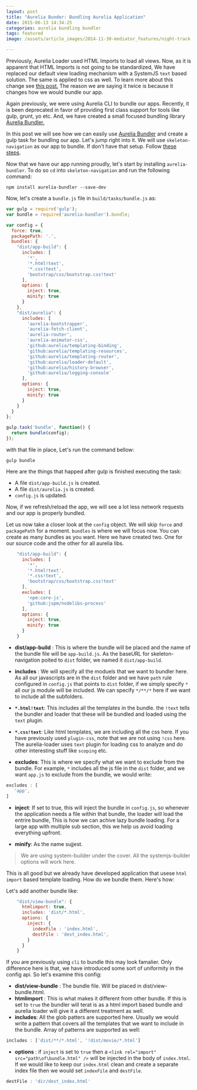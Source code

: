 ```yaml
---
layout: post
title: "Aurelia Bunder: Bundling Aurelia Application"
date: 2015-06-13 14:34:25
categories: aurelia bundling bundler
tags: featured
image: /assets/article_images/2014-11-30-mediator_features/night-track.JPG

---
```


Previously, Aurelia Loader used HTML Imports to load all  views. Now, as it is apparent that HTML Imports is not going to be standardized, We have replaced our default view loading mechanism with a SystemJS `text` based solution. The same is applied to css as well. To learn more about this change see [this post.](http://blog.durandal.io/2015/09/05/aurelia-early-september-release-notes/)  The reason we are saying it twice is because it changes how we would bundle our app.

Again previously, we were using Aurelia CLI to bundle our apps. Recently, it is been deprecated in favor of providing first class support for tools like gulp, grunt, yo etc. And, we have created a small focused bundling library [Aurelia Bundler.](http://github.com/aurelia/bundler)


In this post we will see how we can easily use [Aurelia Bundler](http://github.com/aurelia/bundler) and create a gulp task for bundling our app. Let's jump right into it. We will use `skeleton-navigation` as our app to bundle. If don't have that setup. Follow [these steps](https://github.com/aurelia/skeleton-navigation#running-the-app).

Now that we have our app running proudly, let's start by installing `aurelia-bundler`. To do so `cd` into `skeleton-navigation` and run the following command:

```shell
npm install aurelia-bundler --save-dev
```

Now, let's create a `bundle.js` file in `build/tasks/bundle.js` as:

```javascript
var gulp = require('gulp');
var bundle = require('aurelia-bundler').bundle;

var config = {
  force: true,
  packagePath: '.',
  bundles: {
    "dist/app-build": {
      includes: [
        '*',
        '*.html!text',
        '*.css!text',
        'bootstrap/css/bootstrap.css!text'
      ],
      options: {
        inject: true,
        minify: true
      }
    },
    "dist/aurelia": {
      includes: [
        'aurelia-bootstrapper',
        'aurelia-fetch-client',
        'aurelia-router',
        'aurelia-animator-css',
        'github:aurelia/templating-binding',
        'github:aurelia/templating-resources',
        'github:aurelia/templating-router',
        'github:aurelia/loader-default',
        'github:aurelia/history-browser',
        'github:aurelia/logging-console'
      ],
      options: {
        inject: true,
        minify: true
      }
    }
  }
};

gulp.task('bundle', function() {
  return bundle(config);
});
```

with that file in place, Let's run the command bellow:

```shell
gulp bundle
```

Here are the things that happed after gulp is finished executing the task:

- A file `dist/app-build.js` is created.
- A file `dist/aurelia.js` is created.
- `config.js` is updated.


Now, if we refresh/reload the app, we will see a lot less network requests and our app is properly bundled.

Let us now take a closer look at the `config` object. We will skip `force` and `packagePath` for a moment. `bundles` is where we will focus now. You can create as many bundles as you want. Here we have created two. One for our source code and the other for all aurelia libs.

```javascript
    "dist/app-build": {
      includes: [
        '*',
        '*.html!text',
        '*.css!text',
        'bootstrap/css/bootstrap.css!text'
      ],
      excludes: [
        'npm:core-js',
        'github:jspm/nodelibs-process'
      ],
      options: {
        inject: true,
        minify: true
      }
    }
```

- **dist/app-build** : This is where the bundle will be placed and the name of the bundle file will be `app-build.js`. As the baseURL for skeleton-navigation poited to `dist` folder, we named it `dist/app-build`.
- **includes** : We will specify all the moduels that we want to bundler here. As all our javascripts are in the `dist` folder and we have `path` rule configured in `config.js` that points to `dist` folder, if we simply specify `*` all our js module will be included. We can specify `*/**/*` here if we want to include all the subfolders.
- **`*.html!text`**: This includes all the templates in the bundle. the `!text` tells the bundler and loader that these will be bundled and loaded using the `text` plugin.   
- **`*.css!text`**: Like html templates, we are including all the css here. If you have previously used `plugin-css`, note that we are not using `!css` here. The aurelia-loader uses `text` plugin for loading css to analyze and do other interesting stuff like `scoping` etc.

- **excludes**: This is where we specify what we want to exclude from the bundle. For example, `*` includes all the js file in the `dist` folder, and we want `app.js` to exclude from the bundle, we would write:

```javascript
excludes : [
   'app',
]
```
- **inject**: If set to true, this will inject the bundle in `config.js`, so whenever the application needs a file within that bundle, the loader will load the entrire bundle, This is how we can achive lazy bundle loading. For a large app with multiple sub section, this we help us avoid loading everything upfront.

- **minify**: As the name sujjest.
> We are using system-builder under the cover. All the systemjs-builder options will work here.


This is all good but we already have developed application that usese `html import` based template loading. How do we bundle them. Here's how:

Let's add another bundle like:

```javascript
    "dist/view-bundle": {
      htmlimport: true,
      includes: 'dist/*.html',
      options: {
        inject: {
          indexFile : 'index.html',
          destFile : 'dest_index.html',
        }
      }
    }
```

If you are previously using `cli` to bundle this may look famalier. Only difference here is that, we have introduced some sort of uniformity in the config api. So let's examine this config:

- **dist/view-bundle** : The bundle file. Will be placed in dist/view-bundle.html.
- **htmlimport** : This is what makes it different from other bundle. If this is set to `true` the bundler will terat is as a html import based bundle and aurelia loader will give it a different treatment as well.
- **includes**: All the glob patters are supported here. Usually we would write a pattern that covers all the templates that we want to include in the bundle. Array of patterns are supported as well:
```javascript
includes : ['dist/**/*.html', '!dist/movie/*.html']
```
- **options** : if `inject` is set to `true` then a `<link rel="import" src="path\of\bundle.html" />` will be injected in the body of `index.html`. If we would like to keep our `index.html` clean and create a separate index file then we would set `indexFile` and `destFile`.

```javascript
destFile : 'dir/dest_index.html'
```
